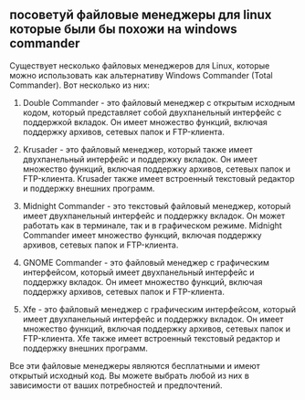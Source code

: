 ## посоветуй файловые менеджеры для linux которые были бы похожи на windows commander

Существует несколько файловых менеджеров для Linux, которые можно использовать как альтернативу Windows Commander (Total Commander). Вот несколько из них:

1. Double Commander - это файловый менеджер с открытым исходным кодом, который представляет собой двухпанельный интерфейс с поддержкой вкладок. Он имеет множество функций, включая поддержку архивов, сетевых папок и FTP-клиента.

2. Krusader - это файловый менеджер, который также имеет двухпанельный интерфейс и поддержку вкладок. Он имеет множество функций, включая поддержку архивов, сетевых папок и FTP-клиента. Krusader также имеет встроенный текстовый редактор и поддержку внешних программ.

3. Midnight Commander - это текстовый файловый менеджер, который имеет двухпанельный интерфейс и поддержку вкладок. Он может работать как в терминале, так и в графическом режиме. Midnight Commander имеет множество функций, включая поддержку архивов, сетевых папок и FTP-клиента.

4. GNOME Commander - это файловый менеджер с графическим интерфейсом, который имеет двухпанельный интерфейс и поддержку вкладок. Он имеет множество функций, включая поддержку архивов, сетевых папок и FTP-клиента.

5. Xfe - это файловый менеджер с графическим интерфейсом, который имеет двухпанельный интерфейс и поддержку вкладок. Он имеет множество функций, включая поддержку архивов, сетевых папок и FTP-клиента. Xfe также имеет встроенный текстовый редактор и поддержку внешних программ.

Все эти файловые менеджеры являются бесплатными и имеют открытый исходный код. Вы можете выбрать любой из них в зависимости от ваших потребностей и предпочтений.